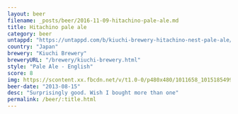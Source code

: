 ```yaml
---
layout: beer
filename: _posts/beer/2016-11-09-hitachino-pale-ale.md
title: Hitachino pale ale
category: beer
untappd: "https://untappd.com/b/kiuchi-brewery-hitachino-nest-pale-ale/33297"
country: "Japan"
brewery: "Kiuchi Brewery"
breweryURL: "/brewery/kiuchi-brewery.html"
style: "Pale Ale - English"
score: 8
img: https://scontent.xx.fbcdn.net/v/t1.0-0/p480x480/1011658_10151854990103745_2038671130_n.jpg?oh=fba7b1f91255731769c0d956ad493598&oe=5AFBD008
beer-date: "2013-08-15"
desc: "Surprisingly good. Wish I bought more than one"
permalink: /beer/:title.html
---
```

